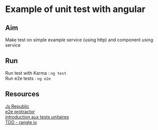 # Example of unit test with angular

## Aim
Make test on simple example service (using http) and component using service

## Run
Run test with Karma : ```ng test```    
Run e2e tests : ```ng e2e```

## Resources
[Js Republic](http://blog.js-republic.com/fiche-recapitulative-des-tests-unitaires-en-angular/)    
[e2e protractor](https://coryrylan.com/blog/introduction-to-e2e-testing-with-the-angular-cli-and-protractor)    
[introduction aux tests unitaires](https://blog.soat.fr/2018/02/tests-unitaires-avec-angular-partie-1/)    
[TDD - rangle io](https://angular-2-training-book.rangle.io/handout/testing/)
